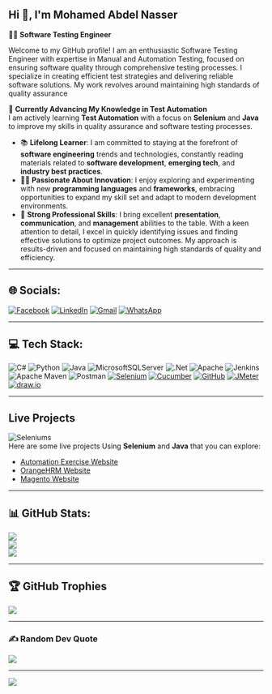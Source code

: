 ## Hi 👋, I'm Mohamed Abdel Nasser 

👨‍💻 **Software Testing Engineer**

Welcome to my GitHub profile! I am an enthusiastic Software Testing Engineer with expertise in Manual and Automation Testing,
focused on ensuring software quality through comprehensive testing processes.
I specialize in creating efficient test strategies and delivering reliable software solutions. My work revolves around maintaining high standards of quality assurance

🌱 **Currently Advancing My Knowledge in Test Automation**  
I am actively learning **Test Automation** with a focus on **Selenium** and **Java** to improve my skills in quality assurance and software testing processes.

- 📚 **Lifelong Learner**: I am committed to staying at the forefront of **software engineering** trends and technologies, constantly reading materials related to **software development**, **emerging tech**, and **industry best practices**.
- 🧑‍💻 **Passionate About Innovation**: I enjoy exploring and experimenting with new **programming languages** and **frameworks**, embracing opportunities to expand my skill set and adapt to modern development environments.
- 💼 **Strong Professional Skills**: I bring excellent **presentation**, **communication**, and **management** abilities to the table. With a keen attention to detail, I excel in quickly identifying issues and finding effective solutions to optimize project outcomes. My approach is results-driven and focused on maintaining high standards of quality and efficiency.

----
## 🌐 Socials:
[![Facebook](https://img.shields.io/badge/Facebook-%231877F2.svg?logo=Facebook&logoColor=white)](https://facebook.com/mohamed.abdelnasser.98096/)
[![LinkedIn](https://img.shields.io/badge/LinkedIn-%230077B5.svg?logo=linkedin&logoColor=white)](https://linkedin.com/in/mohamed-abdel-nasser-75014019a/)
[![Gmail](https://img.shields.io/badge/Gmail-red.svg?logo=gmail&logoColor=white)](mailto:m.a.nasser113@gmail.com) 
[![WhatsApp](https://img.shields.io/badge/WhatsApp-green.svg?logo=whatsapp&logoColor=white)](http://wa.me/+201018127745)

----
## 💻 Tech Stack:

![C#](https://img.shields.io/badge/c%23-%23239120.svg?style=flat&logo=csharp&logoColor=white)
![Python](https://img.shields.io/badge/python-3670A0?style=flat&logo=python&logoColor=ffdd54)
![Java](https://img.shields.io/badge/java-%23ED8B00.svg?style=flat&logo=openjdk&logoColor=white)
![MicrosoftSQLServer](https://img.shields.io/badge/Microsoft%20SQL%20Server-CC2927?style=flat&logo=microsoft%20sql%20server&logoColor=white)
![.Net](https://img.shields.io/badge/.NET-5C2D91?style=flat&logo=.net&logoColor=white) 
![Apache](https://img.shields.io/badge/apache-%23D42029.svg?style=flat&logo=apache&logoColor=white) 
![Jenkins](https://img.shields.io/badge/jenkins-%232C5263.svg?style=flat&logo=jenkins&logoColor=white) 
![Apache Maven](https://img.shields.io/badge/Apache%20Maven-C71A36?style=flat&logo=Apache%20Maven&logoColor=white) 
![Postman](https://img.shields.io/badge/Postman-FF6C37?style=flat&logo=postman&logoColor=white) 
[![Selenium](https://img.shields.io/badge/Selenium-green.svg?style=flat&logo=selenium&logoColor=white)](https://www.selenium.dev/) 
[![Cucumber](https://img.shields.io/badge/Cucumber-%2300BC71.svg?style=flat&logo=cucumber&logoColor=white)](https://cucumber.io/) 
[![GitHub](https://img.shields.io/badge/GitHub-%23181717.svg?style=flat&logo=github&logoColor=white)](https://github.com/)
[![JMeter](https://img.shields.io/badge/JMeter-%234CAF50.svg?style=flat&logo=apache&logoColor=white)](https://jmeter.apache.org/)
[![draw.io](https://img.shields.io/badge/draw.io-%23333B47.svg?style=flat&logo=draw.io&logoColor=white)](https://app.diagrams.net/)


----
## Live Projects
![Seleniums](https://img.shields.io/badge/Selenium_Live_Projects-green.svg?style=flat&logo=selenium&logoColor=white)    
Here are some live projects Using **Selenium** and **Java** that you can explore:

- [Automation Exercise Website](https://github.com/Mohamed-Abdel-Nasser/Automation-Exercise-Website)
- [OrangeHRM Website](https://github.com/Mohamed-Abdel-Nasser/OrangeHRM-Website)
- [Magento Website](https://github.com/Mohamed-Abdel-Nasser/Magento-Website)
----
## 📊 GitHub Stats:
![](https://github-readme-stats.vercel.app/api?username=Mohamed-Abdel-Nasser&theme=gruvbox&hide_border=false&include_all_commits=true&count_private=true)<br/>
![](https://github-readme-streak-stats.herokuapp.com/?user=Mohamed-Abdel-Nasser&theme=gruvbox&hide_border=false)<br/>
![](https://github-readme-stats.vercel.app/api/top-langs/?username=Mohamed-Abdel-Nasser&theme=gruvbox&hide_border=false&include_all_commits=true&count_private=true&layout=compact)

----
## 🏆 GitHub Trophies

![](https://github-profile-trophy.vercel.app/?username=Mohamed-Abdel-Nasser&theme=gruvbox&no-frame=false&no-bg=true&margin-w=4)

---
### ✍️ Random Dev Quote
![](https://quotes-github-readme.vercel.app/api?type=horizontal&theme=gruvbox)

----
[![](https://visitcount.itsvg.in/api?id=Mohamed-Abdel-Nasser&icon=5&color=2)](https://visitcount.itsvg.in)

<!-- Proudly created with GPRM ( https://gprm.itsvg.in ) -->
